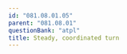 ```yaml
---
id: "081.08.01.05"
parent: "081.08.01"
questionBank: "atpl"
title: Steady, coordinated turn
---
```

